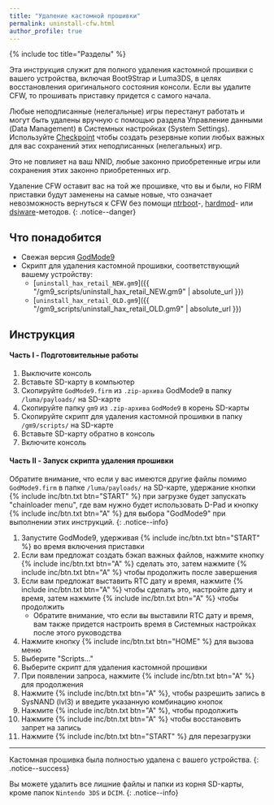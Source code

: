 ```yaml
---
title: "Удаление кастомной прошивки"
permalink: uninstall-cfw.html
author_profile: true
---
```

{% include toc title="Разделы" %}

Эта инструкция служит для полного удаления кастомной прошивки с вашего устройства, включая Boot9Strap и Luma3DS, в целях восстановления оригинального состояния консоли. Если вы удалите CFW, то прошивать приставку придется с самого начала.

Любые неподписанные (нелегальные) игры перестанут работать и могут быть удалены вручную с помощью раздела Управление данными (Data Management) в Системных настройках (System Settings). Используйте [Checkpoint](https://github.com/BernardoGiordano/Checkpoint/releases/latest) чтобы создать резервные копии любых важных для вас сохранений этих неподписанных (нелегальных) игр.

Это не повлияет на ваш NNID, любые законно приобретенные игры или сохранения этих законно приобретенных игр.

Удаление CFW оставит вас на той же прошивке, что вы и были, но FIRM приставки будут заменены на самые новые, что означает невозможность вернуться к CFW без помощи [ntrboot](ntrboot)-, [hardmod](making-hardmod)- или [dsiware](installing-boot9strap-dsiware)-методов. 
{: .notice--danger}

## Что понадобится

* Свежая версия [GodMode9](https://github.com/d0k3/GodMode9/releases/latest)
* Скрипт для удаления кастомной прошивки, соответствующий вашему устройству:
  + [`uninstall_hax_retail_NEW.gm9`]({{ "/gm9_scripts/uninstall_hax_retail_NEW.gm9" | absolute_url }})
  + [`uninstall_hax_retail_OLD.gm9`]({{ "/gm9_scripts/uninstall_hax_retail_OLD.gm9" | absolute_url }})

## Инструкция

#### Часть I - Подготовительные работы

1. Выключите консоль
1. Вставьте SD-карту в компьютер
1. Скопируйте `GodMode9.firm` из `.zip-архива` GodMode9 в папку `/luma/payloads/` на SD-карте
1. Скопируйте папку `gm9` из `.zip-архива` `GodMode9` в корень SD-карты
1. Скопируйте скрипт для удаления кастомной прошивки в папку `/gm9/scripts/` на SD-карте
1. Вставьте SD-карту обратно в консоль
1. Включите консоль

#### Часть II - Запуск скрипта удаления прошивки

Обратите внимание, что если у вас имеются другие файлы помимо `GodMode9.firm` в папке `/luma/payloads/` на SD-карте, удержание кнопки {% include inc/btn.txt btn="START" %} при загрузке будет запускать "chainloader menu", где вам нужно будет использовать D-Pad и кнопку {% include inc/btn.txt btn="A" %} для выбора "GodMode9" при выполнении этих инструкций.
{: .notice--info}

1. Запустите GodMode9, удерживая {% include inc/btn.txt btn="START" %} во время включения приставки
1. Если вам предложат создать бэкап важных файлов, нажмите кнопку {% include inc/btn.txt btn="A" %} сделать это, затем нажмите {% include inc/btn.txt btn="A" %} чтобы продолжить после завершения
1. Если вам предложат выставить RTC дату и время, нажмите {% include inc/btn.txt btn="A" %} чтобы сделать это, настройте дату и время, затем нажмите {% include inc/btn.txt btn="A" %} чтобы продолжить
	+ Обратите внимание, что если вы выставили RTC дату и время, вам также придется настроить время в Системных настройках после этого руководства
1. Нажмите кнопку {% include inc/btn.txt btn="HOME" %} для вызова меню
1. Выберите "Scripts..."
1. Выберите скрипт для удаления кастомной прошивки
1. При появлении запроса, нажмите {% include inc/btn.txt btn="A" %} для продолжения
1. Нажмите {% include inc/btn.txt btn="A" %}, чтобы разрешить запись в SysNAND (lvl3) и введите указанную комбинацию кнопок
1. Нажмите {% include inc/btn.txt btn="A" %}, чтобы продолжить
1. Нажмите {% include inc/btn.txt btn="A" %} чтобы восстановить запрет на запись
1. Нажмите {% include inc/btn.txt btn="START" %} для перезагрузки

___

Кастомная прошивка была полностью удалена с вашего устройства.
{: .notice--success}

Вы можете удалить все лишние файлы и папки из корня SD-карты, кроме папок `Nintendo 3DS` и `DCIM`.
{: .notice--info}